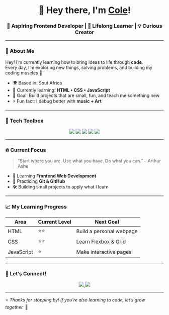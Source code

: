 <h1 align="center">👋 Hey there, I'm <a href="#">Cole</a>!</h1>
<h3 align="center">🚀 Aspiring Frontend Developer | 🌱 Lifelong Learner | 💡 Curious Creator</h3>

---

### 🧠 About Me
Hey! I’m currently learning how to bring ideas to life through **code**.  
Every day, I’m exploring new things, solving problems, and building my coding muscles 💪  

- 🌍 Based in: Sout Africa
- 🧩 Currently learning: **HTML • CSS • JavaScript**  
- 🎯 Goal: Build projects that are small, fun, and teach me something new  
- ⚡ Fun fact: I debug better with **music + Art**

---

### 🧰 Tech Toolbox

<p align="center">
  <img src="https://img.shields.io/badge/Code-HTML5-orange?style=for-the-badge&logo=html5" />
  <img src="https://img.shields.io/badge/Code-CSS3-blue?style=for-the-badge&logo=css3" />
  <img src="https://img.shields.io/badge/Code-JavaScript-yellow?style=for-the-badge&logo=javascript" />
  <img src="https://img.shields.io/badge/Tools-VS%20Code-007ACC?style=for-the-badge&logo=visualstudiocode" />
  <img src="https://img.shields.io/badge/Tools-GitHub-181717?style=for-the-badge&logo=github" />
</p>

---

### 🔥 Current Focus
> “Start where you are. Use what you have. Do what you can.” – Arthur Ashe  

- 🌱 Learning **Frontend Web Development**  
- 🧩 Practicing **Git & GitHub**  
- 🛠️ Building small projects to apply what I learn  

---

### 📈 My Learning Progress
| Area | Current Level | Next Goal |
|------|----------------|------------|
| HTML | ⭐⭐ | Build a personal webpage |
| CSS | ⭐⭐ | Learn Flexbox & Grid |
| JavaScript | ⭐ | Make interactive pages |

---

### 🤝 Let’s Connect!

<p align="center">
  <a href="//linkedin.com/in/cole-yung-063587369">
    <img src="https://img.shields.io/badge/LinkedIn-Connect-blue?style=for-the-badge&logo=linkedin" />
  </a>
  <a href="mailto:utsukushiotaku17@gmail.com">
    <img src="https://img.shields.io/badge/Email-Say%20Hi!-lightgrey?style=for-the-badge&logo=gmail" />
  </a>
</p>

---

⭐️ *Thanks for stopping by! If you’re also learning to code, let’s grow together.* 🌱
